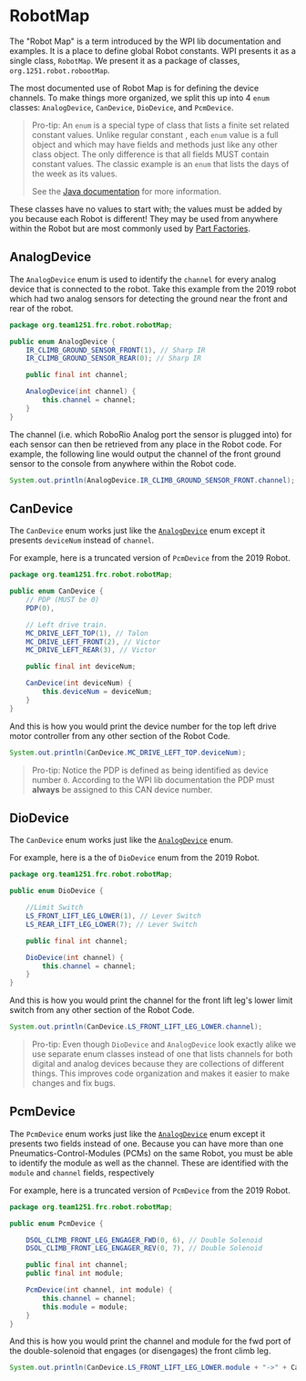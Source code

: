 # RobotMap

The "Robot Map" is a term introduced by the WPI lib documentation and examples. It is a place to define global Robot
constants. WPI presents it as a single class, `RobotMap`. We present it as a package of classes, 
`org.1251.robot.robootMap`.

The most documented use of Robot Map is for defining the device channels. To make things more organized, we split
this up into 4 `enum` classes: `AnalogDevice`, `CanDevice`, `DioDevice`, and `PcmDevice`.

>Pro-tip: An `enum` is a special type of class that lists a finite set related constant values. Unlike regular 
>constant , each `enum` value is a full object and which may have fields and methods just like any other class object.
>The only difference is that all fields MUST contain constant values. The classic example is an `enum` that lists the
>days of the week as its values. 
>
>See the [Java documentation](https://docs.oracle.com/javase/tutorial/java/javaOO/enum.html) for more information.

These classes have no values to start with; the values must be added by you because each Robot is different! They may
be used from anywhere within the Robot but are most commonly used by [Part Factories](PART_FACTORIES.md).

## AnalogDevice

The `AnalogDevice` enum is used to identify the `channel` for every analog device that is connected to the robot. Take
this example from the 2019 robot which had two analog sensors for detecting the ground near the front and rear of the 
robot.

```java
package org.team1251.frc.robot.robotMap;

public enum AnalogDevice {
    IR_CLIMB_GROUND_SENSOR_FRONT(1), // Sharp IR
    IR_CLIMB_GROUND_SENSOR_REAR(0); // Sharp IR

    public final int channel;

    AnalogDevice(int channel) {
        this.channel = channel;
    }
}
```

The channel (i.e. which RoboRio Analog port the sensor is plugged into) for each sensor can then be retrieved from 
any place in the Robot code. For example, the following line would output the channel of the front ground sensor to 
the console from anywhere within the Robot code.
 ```java
System.out.println(AnalogDevice.IR_CLIMB_GROUND_SENSOR_FRONT.channel);
```

## CanDevice

The `CanDevice` enum works just like the [`AnalogDevice`](#analogdevice) enum except it presents `deviceNum` instead
of `channel`.

For example, here is a truncated version of `PcmDevice` from the 2019 Robot.

```java
package org.team1251.frc.robot.robotMap;

public enum CanDevice {
    // PDP (MUST be 0)
    PDP(0),

    // Left drive train.
    MC_DRIVE_LEFT_TOP(1), // Talon
    MC_DRIVE_LEFT_FRONT(2), // Victor
    MC_DRIVE_LEFT_REAR(3), // Victor

    public final int deviceNum;

    CanDevice(int deviceNum) {
        this.deviceNum = deviceNum;
    }
}
```

And this is how you would print the device number for the top left drive motor controller from any other section
of the Robot Code.
 ```java
System.out.println(CanDevice.MC_DRIVE_LEFT_TOP.deviceNum);
```

>Pro-tip: Notice the PDP is defined as being identified as device number `0`. According to the WPI lib documentation 
>the PDP must **always** be assigned to this CAN device number. 

## DioDevice

The `CanDevice` enum works just like the [`AnalogDevice`](#analogdevice) enum.

For example, here is a the of `DioDevice` enum from the 2019 Robot.

```java
package org.team1251.frc.robot.robotMap;

public enum DioDevice {

    //Limit Switch
    LS_FRONT_LIFT_LEG_LOWER(1), // Lever Switch
    LS_REAR_LIFT_LEG_LOWER(7); // Lever Switch

    public final int channel;

    DioDevice(int channel) {
        this.channel = channel;
    }
}
```

And this is how you would print the channel for the front lift leg's lower limit switch from any other section
of the Robot Code.
 ```java
System.out.println(CanDevice.LS_FRONT_LIFT_LEG_LOWER.channel);
```

>Pro-tip: Even though `DioDevice` and `AnalogDevice` look exactly alike we use separate enum classes instead of one
>that lists channels for both digital and analog devices because they are collections of different things. This 
>improves code organization and makes it easier to make changes and fix bugs.


## PcmDevice

The `PcmDevice` enum works just like the [`AnalogDevice`](#analogdevice) enum except it presents two fields instead of
one. Because you can have more than one Pneumatics-Control-Modules (PCMs) on the same Robot, you must be able to 
identify the module as well as the channel. These are identified with the `module` and `channel` fields, respectively 

For example, here is a truncated version of `PcmDevice` from the 2019 Robot.

```java
package org.team1251.frc.robot.robotMap;

public enum PcmDevice {

    DSOL_CLIMB_FRONT_LEG_ENGAGER_FWD(0, 6), // Double Solenoid
    DSOL_CLIMB_FRONT_LEG_ENGAGER_REV(0, 7), // Double Solenoid

    public final int channel;
    public final int module;

    PcmDevice(int channel, int module) {
        this.channel = channel;
        this.module = module;
    }
}

```

And this is how you would print the channel and module for the fwd port of the double-solenoid that engages 
(or disengages) the front climb leg.
 ```java
System.out.println(CanDevice.LS_FRONT_LIFT_LEG_LOWER.module + "->" + CanDevice.LS_FRONT_LIFT_LEG_LOWER.channel);
```
